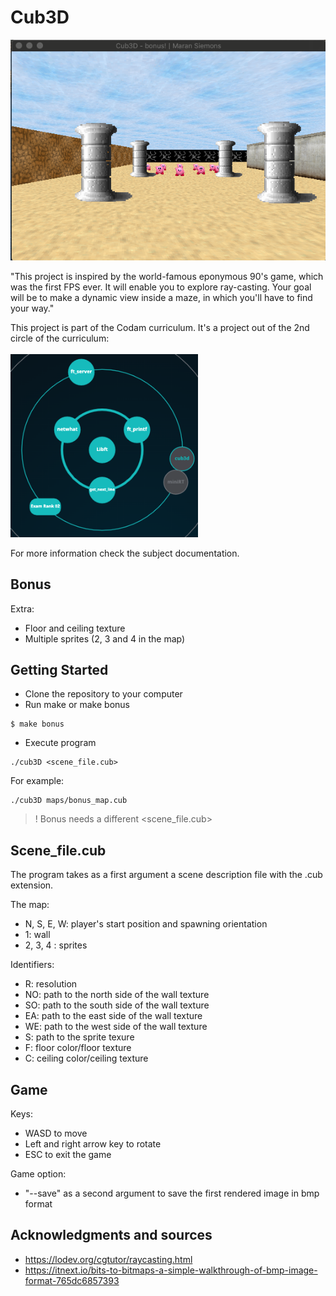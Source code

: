 # Cub3D
<a href><img src="images/screenshot_bonus.png" title="Screenshot_bonus" alt="Screenshot_bonus"></a>

"This project is inspired by the world-famous eponymous 90's game, which was the first FPS ever. It will enable you to explore ray-casting. Your goal will be to make a dynamic view inside a maze, in which you'll have to find your way."

This project is part of the Codam curriculum. It's a project out of the 2nd circle of the curriculum:</br>
</br>
<a href><img src="images/curriculum_cub3d.png" width="300" title="cub3d" alt="cub3d"></a>

For more information check the subject documentation.

## Bonus

Extra:
* Floor and ceiling texture
* Multiple sprites (2, 3 and 4 in the map)

## Getting Started

- Clone the repository to your computer
- Run make or make bonus
```
$ make bonus
```
- Execute program
```
./cub3D <scene_file.cub>
```

For example:
```
./cub3D maps/bonus_map.cub
```

> ! Bonus needs a different <scene_file.cub>

## Scene_file.cub

The program takes as a first argument a scene description file with the .cub extension.

The map:
- N, S, E, W: player's start position and spawning orientation
- 1: wall
- 2, 3, 4 : sprites

Identifiers:
- R: resolution
- NO: path to the north side of the wall texture
- SO: path to the south side of the wall texture
- EA: path to the east side of the wall texture
- WE: path to the west side of the wall texture
- S: path to the sprite texure
- F: floor color/floor texture
- C: ceiling color/ceiling texture

## Game

Keys:
- WASD to move
- Left and right arrow key to rotate
- ESC to exit the game

Game option:
- "--save" as a second argument to save the first rendered image in bmp format

## Acknowledgments and sources

* https://lodev.org/cgtutor/raycasting.html
* https://itnext.io/bits-to-bitmaps-a-simple-walkthrough-of-bmp-image-format-765dc6857393
